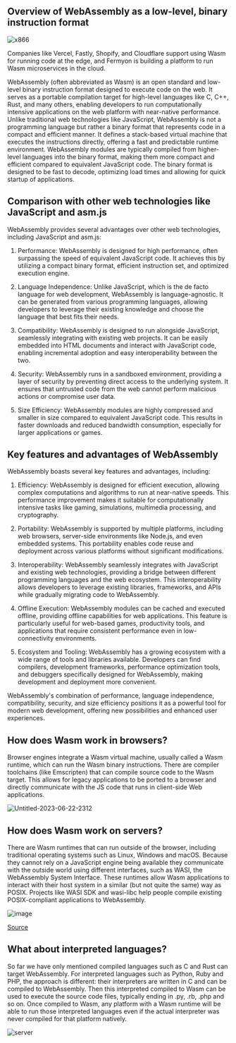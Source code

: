 ## Overview of WebAssembly as a low-level, binary instruction format

![x866](https://github.com/collabnix/wasmlabs/assets/313480/b90943b2-3a6c-44b6-983c-25053843283d)




Companies like Vercel, Fastly, Shopify, and Cloudflare support using Wasm for running code at the edge, and Fermyon is building a platform to run Wasm microservices in the cloud. 


WebAssembly (often abbreviated as Wasm) is an open standard and low-level binary instruction format designed to execute code on the web. It serves as a portable compilation target for high-level languages like C, C++, Rust, and many others, enabling developers to run computationally intensive applications on the web platform with near-native performance.
Unlike traditional web technologies like JavaScript, WebAssembly is not a programming language but rather a binary format that represents code in a compact and efficient manner. It defines a stack-based virtual machine that executes the instructions directly, offering a fast and predictable runtime environment.
WebAssembly modules are typically compiled from higher-level languages into the binary format, making them more compact and efficient compared to equivalent JavaScript code. The binary format is designed to be fast to decode, optimizing load times and allowing for quick startup of applications.

## Comparison with other web technologies like JavaScript and asm.js

WebAssembly provides several advantages over other web technologies, including JavaScript and asm.js:

1. Performance: WebAssembly is designed for high performance, often surpassing the speed of equivalent JavaScript code. It achieves this by utilizing a compact binary format, efficient instruction set, and optimized execution engine.

2. Language Independence: Unlike JavaScript, which is the de facto language for web development, WebAssembly is language-agnostic. It can be generated from various programming languages, allowing developers to leverage their existing knowledge and choose the language that best fits their needs.

3. Compatibility: WebAssembly is designed to run alongside JavaScript, seamlessly integrating with existing web projects. It can be easily embedded into HTML documents and interact with JavaScript code, enabling incremental adoption and easy interoperability between the two.

4. Security: WebAssembly runs in a sandboxed environment, providing a layer of security by preventing direct access to the underlying system. It ensures that untrusted code from the web cannot perform malicious actions or compromise user data.

5. Size Efficiency: WebAssembly modules are highly compressed and smaller in size compared to equivalent JavaScript code. This results in faster downloads and reduced bandwidth consumption, especially for larger applications or games.

## Key features and advantages of WebAssembly

WebAssembly boasts several key features and advantages, including:

1. Efficiency: WebAssembly is designed for efficient execution, allowing complex computations and algorithms to run at near-native speeds. This performance improvement makes it suitable for computationally intensive tasks like gaming, simulations, multimedia processing, and cryptography.

2. Portability: WebAssembly is supported by multiple platforms, including web browsers, server-side environments like Node.js, and even embedded systems. This portability enables code reuse and deployment across various platforms without significant modifications.

3. Interoperability: WebAssembly seamlessly integrates with JavaScript and existing web technologies, providing a bridge between different programming languages and the web ecosystem. This interoperability allows developers to leverage existing libraries, frameworks, and APIs while gradually migrating code to WebAssembly.

4. Offline Execution: WebAssembly modules can be cached and executed offline, providing offline capabilities for web applications. This feature is particularly useful for web-based games, productivity tools, and applications that require consistent performance even in low-connectivity environments.

5. Ecosystem and Tooling: WebAssembly has a growing ecosystem with a wide range of tools and libraries available. Developers can find compilers, development frameworks, performance optimization tools, and debuggers specifically designed for WebAssembly, making development and deployment more convenient.

WebAssembly's combination of performance, language independence, compatibility, security, and size efficiency positions it as a powerful tool for modern web development, offering new possibilities and enhanced user experiences.

## How does Wasm work in browsers?

Browser engines integrate a Wasm virtual machine, usually called a Wasm runtime, which can run the Wasm binary instructions. 
There are compiler toolchains (like Emscripten) that can compile source code to the Wasm target. This allows for legacy applications to be ported to a browser and directly communicate with the JS code that runs in client-side Web applications.

![Untitled-2023-06-22-2312](https://github.com/collabnix/wasmlabs/assets/313480/e74d6bbc-fdbe-43d7-9626-102622a76bfe)




## How does Wasm work on servers?


There are Wasm runtimes that can run outside of the browser, including traditional operating systems such as Linux, Windows and macOS. Because they cannot rely on a JavaScript engine being available they communicate with the outside world using different interfaces, such as WASI, the WebAssembly System Interface. These runtimes allow Wasm applications to interact with their host system in a similar (but not quite the same) way as POSIX. Projects like WASI SDK and wasi-libc help people compile existing POSIX-compliant applications to WebAssembly.


![image](https://github.com/collabnix/wasmlabs/assets/313480/b86e79c7-a8d7-43fe-b86c-18ef4554e3d2)

[Source](https://wasmlabs.dev/articles/docker-without-containers/)

## What about interpreted languages?

So far we have only mentioned compiled languages such as C and Rust can target WebAssembly. For interpreted languages such as Python, Ruby and PHP, the approach is different: their interpreters are written in C and can be compiled to WebAssembly. Then this interpreted compiled to Wasm can be used to execute the source code files, typically ending in .py, .rb, .php and so on. Once compiled to Wasm, any platform with a Wasm runtime will be able to run those interpreted languages even if the actual interpreter was never compiled for that platform natively.

![server](https://github.com/collabnix/wasmlabs/assets/313480/3f7dc5e1-9df2-4345-adc6-dc8faf2424f5)



